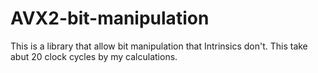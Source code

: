 # AVX2-bit-manipulation
This is a library that allow bit manipulation that Intrinsics don't. This take abut 20 clock cycles by my calculations. 